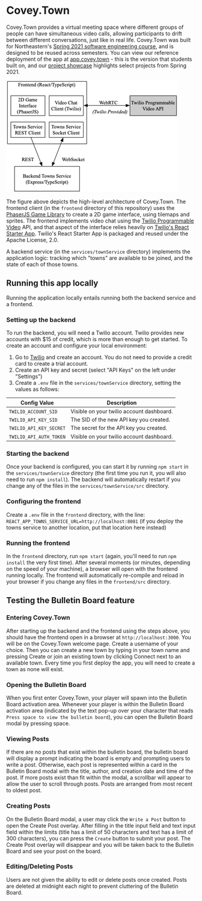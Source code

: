 # Covey.Town

Covey.Town provides a virtual meeting space where different groups of people can have simultaneous video calls, allowing participants to drift between different conversations, just like in real life.
Covey.Town was built for Northeastern's [Spring 2021 software engineering course](https://neu-se.github.io/CS4530-CS5500-Spring-2021/), and is designed to be reused across semesters.
You can view our reference deployment of the app at [app.covey.town](https://app.covey.town/) - this is the version that students built on, and our [project showcase](https://neu-se.github.io/CS4530-CS5500-Spring-2021/project-showcase) highlights select projects from Spring 2021.

![Covey.Town Architecture](docs/covey-town-architecture.png)

The figure above depicts the high-level architecture of Covey.Town.
The frontend client (in the `frontend` directory of this repository) uses the [PhaserJS Game Library](https://phaser.io) to create a 2D game interface, using tilemaps and sprites.
The frontend implements video chat using the [Twilio Programmable Video](https://www.twilio.com/docs/video) API, and that aspect of the interface relies heavily on [Twilio's React Starter App](https://github.com/twilio/twilio-video-app-react). Twilio's React Starter App is packaged and reused under the Apache License, 2.0.

A backend service (in the `services/townService` directory) implements the application logic: tracking which "towns" are available to be joined, and the state of each of those towns.

## Running this app locally

Running the application locally entails running both the backend service and a frontend.

### Setting up the backend

To run the backend, you will need a Twilio account. Twilio provides new accounts with $15 of credit, which is more than enough to get started.
To create an account and configure your local environment:

1. Go to [Twilio](https://www.twilio.com/) and create an account. You do not need to provide a credit card to create a trial account.
2. Create an API key and secret (select "API Keys" on the left under "Settings")
3. Create a `.env` file in the `services/townService` directory, setting the values as follows:

| Config Value            | Description                               |
| ----------------------- | ----------------------------------------- |
| `TWILIO_ACCOUNT_SID`    | Visible on your twilio account dashboard. |
| `TWILIO_API_KEY_SID`    | The SID of the new API key you created.   |
| `TWILIO_API_KEY_SECRET` | The secret for the API key you created.   |
| `TWILIO_API_AUTH_TOKEN` | Visible on your twilio account dashboard. |

### Starting the backend

Once your backend is configured, you can start it by running `npm start` in the `services/townService` directory (the first time you run it, you will also need to run `npm install`).
The backend will automatically restart if you change any of the files in the `services/townService/src` directory.

### Configuring the frontend

Create a `.env` file in the `frontend` directory, with the line: `REACT_APP_TOWNS_SERVICE_URL=http://localhost:8081` (if you deploy the towns service to another location, put that location here instead)

### Running the frontend

In the `frontend` directory, run `npm start` (again, you'll need to run `npm install` the very first time). After several moments (or minutes, depending on the speed of your machine), a browser will open with the frontend running locally.
The frontend will automatically re-compile and reload in your browser if you change any files in the `frontend/src` directory.

## Testing the Bulletin Board feature

### Entering Covey.Town

After starting up the backend and the frontend using the steps above, you should have the frontend open in a browser at `http://localhost:3000`. You will be on the Covey.Town welcome page. Create a username of your choice. Then you can create a new town by typing in your town name and pressing Create or join an existing town by clicking Connect next to an available town. Every time you first deploy the app, you will need to create a town as none will exist.

### Opening the Bulletin Board

When you first enter Covey.Town, your player will spawn into the Bulletin Board activation area. Whenever your player is within the Bulletin Board activation area (indicated by the text pop-up over your character that reads `Press space to view the bulletin board`), you can open the Bulletin Board modal by pressing space.

### Viewing Posts

If there are no posts that exist within the bulletin board, the bulletin board will display a prompt indicating the board is empty and prompting users to write a post. Otherwise, each post is represented within a card in the Bulletin Board modal with the title, author, and creation date and time of the post. If more posts exist than fit within the modal, a scrollbar will appear to allow the user to scroll through posts. Posts are arranged from most recent to oldest post.

### Creating Posts

On the Bulletin Board modal, a user may click the `Write a Post` button to open the Create Post overlay. After filling in the title input field and text input field within the limits (title has a limit of 50 characters and text has a limit of 300 characters), you can press the `Create` button to submit your post. The Create Post overlay will disappear and you will be taken back to the Bulletin Board and see your post on the board.

### Editing/Deleting Posts

Users are not given the ability to edit or delete posts once created. Posts are deleted at midnight each night to prevent cluttering of the Bulletin Board.
